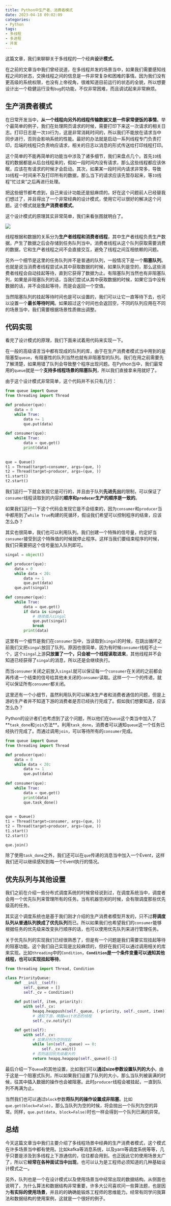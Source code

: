 ```yaml
---
title: Python中生产者、消费者模式
date: 2023-04-18 09:02:09
categories: 
- Python
tags:
- 多线程
- 多进程
- 并发
---
```


这篇文章，我们来聊聊关于多线程的一个经典**设计模式**。



在之前的文章当中我们曾经说道，在多线程并发的场景当中，如果我们需要感知线程之间的状态，交换线程之间的信息是一件非常复杂和困难的事情。因为我们没有更高级的系统权限，也没有上帝视角，很难知道目前运行的状态的全貌，所以想要设计出一个稳健运行没有`bug`的功能，不仅非常困难，而且调试起来非常麻烦。



## 生产消费者模式



在日常开发当中，**从一个线程向另外的线程传输数据又是一件家常便饭的事情**。举个最简单的例子，我们在处理网页请求的时候，需要打印下来这一次请求的相关日志。打印日志是一次`IO`行为，这是非常消耗时间的，所以我们不能放在请求当中同步进行，否则会影响系统的性能。最好的办法就是启动一系列线程专门负责打印，后端的线程只负责响应请求，相关的日志以消息的形式传送给打印线程打印。



这个简单的不能再简单的功能当中涉及了诸多细节，我们来盘点几个。首先`IO`线程的数据都是从后台线程来的，假如一段时间内没有请求，那么这些线程都应该休眠，应该在有请求的时候才会启动。其次，如果某一段时间内请求非常多，导致`IO`线程一时间来不及打印所有的数据，那么当下的请求应该先暂存起来，等`IO`线程”忙过来“之后再进行处理。



把这些细节都考虑到，自己来设计功能还是挺麻烦的。好在这个问题前人已经替我们想过了，并且得出了一个非常经典的设计模式，使用它可以很好的解决这个问题。这个模式就是**生产消费者模式**。



这个设计模式的原理其实非常简单，我们来看张图就明白了。



![](https://moutsea-blog.oss-cn-hangzhou.aliyuncs.com/007S8ZIlgy1ggx4r053p3j30vq092aaq.jpg)



线程根据和数据的关系分为**生产者线程和消费者线程**，其中生产者线程负责生产数据，产生了数据之后会存储到任务队列当中。消费者线程从这个队列获取需要消费的数据，它和生产者线程之间不会直接交互，避免了线程之间互相依赖的问题。



另外一个细节是这里的任务队列并不是普通的队列，一般情况下是一个**阻塞队列**。也就是说当消费者线程尝试从其中获取数据的时候，如果队列是空的，那么这些消费者线程会自动挂起等待，直到它获得了数据为止。有阻塞队列当然也有非阻塞队列，如果是非阻塞队列的话，当我们尝试从其中获取数据的时候，如果它当中没有数据的话，并不会挂起等待，而是会返回一个空值。



当然阻塞队列的挂起等待时间也是可以设置的，我们可以让它一直等待下去，也可以设置一个**最长等待时间**。如果超过这个时间也会返回空，不同的队列应用在不同的场景当中，我们需要根据场景性质做出调整。





## 代码实现





看完了设计模式的原理，我们下面来试着用代码来实现一下。



在一般的高级语言当中都有现成的队列的库，由于在生产消费者模式当中用到的是阻塞型`queue`，有阻塞性的队列当然也就有非阻塞型的队列。我们在用之前需要先了解清楚，如果用错了队列会导致整个程序出现问题。在Python当中，我们最常用的`queue`就是一个**支持多线程场景的阻塞队列**，所以我们直接拿来用就好了。



由于这个设计模式非常简单，这个代码并不长只有几行：



```python
from queue import Queue
from threading import Thread

def producer(que):
    data = 0
    while True:
        data += 1
        que.put(data)
        
def consumer(que):
    while True:
        data = que.get()
        print(data)
        
        
que = Queue()
t1 = Thread(target=consumer, args=(que, ))
t2 = Thread(target=producer, args=(que, ))
t1.start()
t2.start()
```



我们运行一下就会发现它是可行的，并且由于队列**先进先出**的限制，可以保证了`consumer`线程读取到的内容的**顺序和`producer`生产的顺序是一致的**。



如果我们运行一下这个代码会发现它是不会结束的，因为`consumer`和`producer`当中都用到了`while True`构建的死循环，假设我们希望可以控制程序的结束，应该怎么办？



其实也很简单，我们也可以利用队列。我们创建一个特殊的信号量，约定好当`consumer`接受到这个特殊值的时候就停止程序。这样当我们要结束程序的时候，我们只需要把这个信号量加入队列即可。



```python
singal = object()

def producer(que):
    data = 0
    while data < 20:
        data += 1
        que.put(data)
    que.put(singal)
        
def consumer(que):
    while True:
        data = que.get()
        if data is singal:
            # 继续插入singal
            que.put(singal)
            break
        print(data)
```



这里有一个细节是我们在`consumer`当中，当读取到`singal`的时候，在跳出循环之前我们又把`singal`放回了队列。原因也很简单，因为有时候`consumer`线程不止一个，这个`singal`上游**只放置了一个，只会被一个线程读取进来**，其他线程并不会知道已经获得了`singal`的消息，所以还是会继续执行。



而当`consumer`关闭之前放入`singal`就可以保证每一个`consumer`在关闭的之前都会再传递一个结束的信号给其他未关闭的`consumer`读取。这样一个一个的传递，就可以保证所有`consumer`都关闭。



这里还有一个小细节，虽然利用队列可以解决生产者和消费者通信的问题，但是上游的生产者并不知道下游的消费者是否已经执行完成了。假如我们想要知道，应该怎么办？



Python的设计者们也考虑到了这个问题，所以他们在`Queue`这个类当中加入了**`task_done`和`join`方法**。利用`task_done`，消费者可以通知`queue`这一个任务已经执行完成了。而通过调用`join`，可以等待所有的`consumer`完成。



```python
from queue import Queue
from threading import Thread

def producer(que):
    data = 0
    while data < 20:
        data += 1
        que.put(data)
        
def consumer(que):
    while True:
        data = que.get()
        print(data)
        que.task_done()
        
        
que = Queue()
t1 = Thread(target=consumer, args=(que, ))
t2 = Thread(target=producer, args=(que, ))
t1.start()
t2.start()

que.join()
```



除了使用`task_done`之外，我们还可以在`que`传递的消息当中加入一个Event，这样我们还可以继续感知到每一个Event执行的情况。





## 优先队列与其他设置



我们之前在介绍一些分布式调度系统的时候曾经说到过，在调度系统当中，调度者会用一个优先队列来管理所有的任务。当有机器空闲的时候，会有限调度那些优先级高的任务。



其实这个调度系统也是基于我们刚才介绍的生产消费者模型开发的，只不过**将调度队列从普通队列换成了优先队列**而已。所以如果我们也希望我们的`consumer`能够根据任务的优先级来改变执行顺序的话，也可以使用优先队列来进行管理任务。



关于优先队列的实现我们已经很熟悉了，但是有一个问题是我们需要实现挂起等待的阻塞功能。这个我们自己实现是比较麻烦的，但好在我们可以通过调用相关的库来实现。比如`threading`中的`Condition`，**`Condition`是一个条件变量可以通知其他线程，也可以实现挂起等待**。



```python
from threading import Thread, Condition

class PriorityQueue:
    def __init__(self):
        self._queue = []
        self._cv = Condition()
        
    def put(self, item, priority):
        with self._cv:
            heapq.heappush(self._queue, (-priority, self._count, item))
            # 通知下游，唤醒wait状态的线程
            self._cv.notify()

    def get(self):
        with self._cv:
            # 如果对列为空则挂起
            while len(self._queue) == 0:
                self._cv.wait()
            # 否则返回优先级最大的
            return heapq.heappop(self._queue)[-1]
```



最后介绍一下`Queue`的其他设置，比如我们可以**通过size参数设置队列的大小**，由于这是一个阻塞式队列，所以如果我们设置了队列的大小，那么当队列被装满的时候，往其中插入数据的操作也会被阻塞。此时`producer`线程会被挂起，一直到队列不再满为止。



当然我们也可以通过`block`参数**将队列的操作设置成非阻塞**。比如`que.get(block=False)`，那么当队列为空的时候，将会抛出一个队列为空的异常。同样，`que.put(data, block=False)`时也一样会得到一个队列已满的异常。



## 总结



今天这篇文章当中我们主要介绍了多线程场景中经典的生产消费者模式，这个模式在许多场景当中都有使用。比如kafka等消息系统，以及yarn等调度系统等等，几乎只要是涉及到多线程上下游通信的，往往都会用到。也正因此它的使用场景太广了，所以它**经常在各种面试当中出现**，也可以认为是工程师必须知道的几种基础设计模式之一。



另外，队列也是一个在设计模式以及使用场景当中经常出现的数据结构。从侧面也说明了，为什么算法和数据结构非常重要，许多大公司喜欢问一些算法题，也是因为**有实际的使用场景**，并且的的确确能锻炼工程师的思维能力。经常有同学问我算法和数据结构的使用案例，这就是一个很好的例子。
